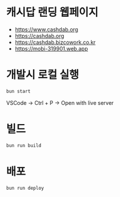 # 캐시답 랜딩 웹페이지

* https://www.cashdab.org  
* https://cashdab.org  
* https://cashdab.bizcowork.co.kr  
* https://mobi-319901.web.app

# 개발시 로컬 실행

```bash
bun start
```

VSCode -> Ctrl + P -> Open with live server

# 빌드

```bash
bun run build
```

# 배포

```bash
bun run deploy
```
